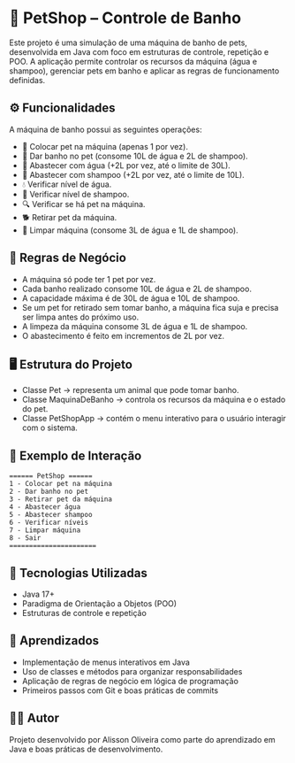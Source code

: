 # 🐾 PetShop – Controle de Banho

Este projeto é uma simulação de uma máquina de banho de pets, desenvolvida em Java com foco em estruturas de controle, repetição e POO.
A aplicação permite controlar os recursos da máquina (água e shampoo), gerenciar pets em banho e aplicar as regras de funcionamento definidas.

## ⚙️ Funcionalidades

A máquina de banho possui as seguintes operações:
- 🐶 Colocar pet na máquina (apenas 1 por vez).
- 🧴 Dar banho no pet (consome 10L de água e 2L de shampoo).
- 🚰 Abastecer com água (+2L por vez, até o limite de 30L).
- 🧼 Abastecer com shampoo (+2L por vez, até o limite de 10L).
- 💧 Verificar nível de água.
- 🧴 Verificar nível de shampoo.
- 🔍 Verificar se há pet na máquina.
- 🐕 Retirar pet da máquina.
- 🧽 Limpar máquina (consome 3L de água e 1L de shampoo).

## 📜 Regras de Negócio
- A máquina só pode ter 1 pet por vez.
- Cada banho realizado consome 10L de água e 2L de shampoo.
- A capacidade máxima é de 30L de água e 10L de shampoo.
- Se um pet for retirado sem tomar banho, a máquina fica suja e precisa ser limpa antes do próximo uso.
- A limpeza da máquina consome 3L de água e 1L de shampoo.
- O abastecimento é feito em incrementos de 2L por vez.

## 🖥️ Estrutura do Projeto
- Classe Pet → representa um animal que pode tomar banho.
- Classe MaquinaDeBanho → controla os recursos da máquina e o estado do pet.
- Classe PetShopApp → contém o menu interativo para o usuário interagir com o sistema.

## 📌 Exemplo de Interação
```
====== PetShop ======
1 - Colocar pet na máquina
2 - Dar banho no pet
3 - Retirar pet da máquina
4 - Abastecer água
5 - Abastecer shampoo
6 - Verificar níveis
7 - Limpar máquina
8 - Sair
====================== 
```

## 🚀 Tecnologias Utilizadas
- Java 17+
- Paradigma de Orientação a Objetos (POO)
- Estruturas de controle e repetição

## 📖 Aprendizados
 - Implementação de menus interativos em Java
 - Uso de classes e métodos para organizar responsabilidades
 - Aplicação de regras de negócio em lógica de programação
 - Primeiros passos com Git e boas práticas de commits

## 👨‍💻 Autor
Projeto desenvolvido por Alisson Oliveira como parte do aprendizado em Java e boas práticas de desenvolvimento.